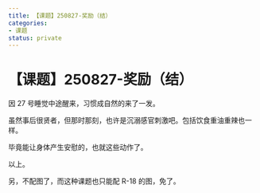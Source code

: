 ```yaml
---
title: 【课题】250827-奖励（结）
categories:
- 课题
status: private
---
```


# 【课题】250827-奖励（结）

因 27 号睡觉中途醒来，习惯成自然的来了一发。

虽然事后很贤者，但那时那刻，也许是沉溺感官刺激吧。包括饮食重油重辣也一样。

毕竟能让身体产生安慰的，也就这些动作了。

以上。

另，不配图了，而这种课题也只能配 R-18 的图，免了。

